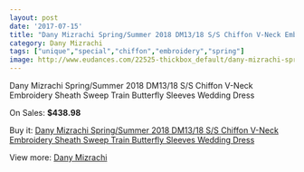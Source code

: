 ```yaml
---
layout: post
date: '2017-07-15'
title: "Dany Mizrachi Spring/Summer 2018 DM13/18 S/S Chiffon V-Neck Embroidery Sheath Sweep Train Butterfly Sleeves Wedding Dress"
category: Dany Mizrachi
tags: ["unique","special","chiffon","embroidery","spring"]
image: http://www.eudances.com/22525-thickbox_default/dany-mizrachi-spring-summer-2018-dm13-18-s-s-chiffon-v-neck-embroidery-sheath-sweep-train-butterfly-sleeves-wedding-dress.jpg
---
```

Dany Mizrachi Spring/Summer 2018 DM13/18 S/S Chiffon V-Neck Embroidery Sheath Sweep Train Butterfly Sleeves Wedding Dress

On Sales: **$438.98**
<a href="https://www.eudances.com/en/dany-mizrachi/7206-dany-mizrachi-spring-summer-2018-dm13-18-s-s-chiffon-v-neck-embroidery-sheath-sweep-train-butterfly-sleeves-wedding-dress.html"><amp-img layout="responsive" width="600" height="600" src="//www.eudances.com/22525-thickbox_default/dany-mizrachi-spring-summer-2018-dm13-18-s-s-chiffon-v-neck-embroidery-sheath-sweep-train-butterfly-sleeves-wedding-dress.jpg" alt="Dany Mizrachi Spring/Summer 2018 DM13/18 S/S Chiffon V-Neck Embroidery Sheath Sweep Train Butterfly Sleeves Wedding Dress 0" /></a>
<a href="https://www.eudances.com/en/dany-mizrachi/7206-dany-mizrachi-spring-summer-2018-dm13-18-s-s-chiffon-v-neck-embroidery-sheath-sweep-train-butterfly-sleeves-wedding-dress.html"><amp-img layout="responsive" width="600" height="600" src="//www.eudances.com/22529-thickbox_default/dany-mizrachi-spring-summer-2018-dm13-18-s-s-chiffon-v-neck-embroidery-sheath-sweep-train-butterfly-sleeves-wedding-dress.jpg" alt="Dany Mizrachi Spring/Summer 2018 DM13/18 S/S Chiffon V-Neck Embroidery Sheath Sweep Train Butterfly Sleeves Wedding Dress 1" /></a>
<a href="https://www.eudances.com/en/dany-mizrachi/7206-dany-mizrachi-spring-summer-2018-dm13-18-s-s-chiffon-v-neck-embroidery-sheath-sweep-train-butterfly-sleeves-wedding-dress.html"><amp-img layout="responsive" width="600" height="600" src="//www.eudances.com/22528-thickbox_default/dany-mizrachi-spring-summer-2018-dm13-18-s-s-chiffon-v-neck-embroidery-sheath-sweep-train-butterfly-sleeves-wedding-dress.jpg" alt="Dany Mizrachi Spring/Summer 2018 DM13/18 S/S Chiffon V-Neck Embroidery Sheath Sweep Train Butterfly Sleeves Wedding Dress 2" /></a>
<a href="https://www.eudances.com/en/dany-mizrachi/7206-dany-mizrachi-spring-summer-2018-dm13-18-s-s-chiffon-v-neck-embroidery-sheath-sweep-train-butterfly-sleeves-wedding-dress.html"><amp-img layout="responsive" width="600" height="600" src="//www.eudances.com/22527-thickbox_default/dany-mizrachi-spring-summer-2018-dm13-18-s-s-chiffon-v-neck-embroidery-sheath-sweep-train-butterfly-sleeves-wedding-dress.jpg" alt="Dany Mizrachi Spring/Summer 2018 DM13/18 S/S Chiffon V-Neck Embroidery Sheath Sweep Train Butterfly Sleeves Wedding Dress 3" /></a>
<a href="https://www.eudances.com/en/dany-mizrachi/7206-dany-mizrachi-spring-summer-2018-dm13-18-s-s-chiffon-v-neck-embroidery-sheath-sweep-train-butterfly-sleeves-wedding-dress.html"><amp-img layout="responsive" width="600" height="600" src="//www.eudances.com/22526-thickbox_default/dany-mizrachi-spring-summer-2018-dm13-18-s-s-chiffon-v-neck-embroidery-sheath-sweep-train-butterfly-sleeves-wedding-dress.jpg" alt="Dany Mizrachi Spring/Summer 2018 DM13/18 S/S Chiffon V-Neck Embroidery Sheath Sweep Train Butterfly Sleeves Wedding Dress 4" /></a>

Buy it: [Dany Mizrachi Spring/Summer 2018 DM13/18 S/S Chiffon V-Neck Embroidery Sheath Sweep Train Butterfly Sleeves Wedding Dress](https://www.eudances.com/en/dany-mizrachi/7206-dany-mizrachi-spring-summer-2018-dm13-18-s-s-chiffon-v-neck-embroidery-sheath-sweep-train-butterfly-sleeves-wedding-dress.html "Dany Mizrachi Spring/Summer 2018 DM13/18 S/S Chiffon V-Neck Embroidery Sheath Sweep Train Butterfly Sleeves Wedding Dress")

View more: [Dany Mizrachi](https://www.eudances.com/en/111-dany-mizrachi "Dany Mizrachi")